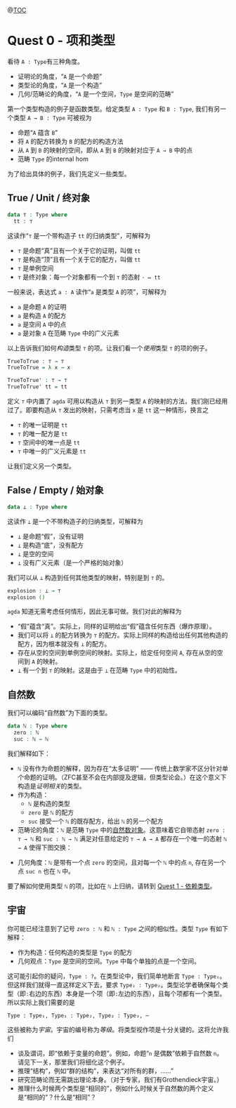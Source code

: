 @[TOC](项和类型)

# Quest 0 - 项和类型

<!--
```agda
module Trinitarianism.Quest0 where

open import Cubical.Core.Everything hiding (_∨_) public
```
-->

看待 `A : Type`有三种角度。
- 证明论的角度，“`A` 是一个命题”
- 类型论的角度，“`A` 是一个构造”
- 几何/范畴论的角度，“`A` 是一个空间，`Type` 是空间的范畴”

第一个类型构造的例子是函数类型。给定类型 `A : Type` 和 `B : Type`, 我们有另一个类型 `A → B : Type` 可被视为
- 命题“`A` 蕴含 `B`”
- 将 `A` 的配方转换为 `B` 的配方的构造方法
- 从 `A` 到 `B` 的映射的空间，即从 `A` 到 `B` 的映射对应于 `A → B` 中的点
- 范畴 `Type` 的internal hom

为了给出具体的例子，我们先定义一些类型。

## True / Unit / 终对象

```agda
data ⊤ : Type where
  tt : ⊤
```
这读作“`⊤` 是一个带构造子 `tt` 的归纳类型”，可解释为
- `⊤` 是命题“真”且有一个关于它的证明，叫做 `tt`
- `⊤` 是构造“顶”且有一个关于它的配方，叫做 `tt`
- `⊤` 是单例空间
- `⊤` 是终对象：每一个对象都有一个到 `⊤` 的态射 `· ↦ tt`

一般来说，表达式 `a : A` 读作“`a` 是类型 `A` 的项”，可解释为
- `a` 是命题 `A` 的证明
- `a` 是构造 `A` 的配方
- `a` 是空间 `A` 中的点
- `a` 是对象 `A` 在范畴 `Type` 中的广义元素

以上告诉我们如何*构造*类型 `⊤` 的项。让我们看一个*使用*类型 `⊤` 的项的例子。

```agda
TrueToTrue : ⊤ → ⊤
TrueToTrue = λ x → x

TrueToTrue' : ⊤ → ⊤
TrueToTrue' tt = tt
```
定义 `⊤` 中内置了 `agda` 可用以构造从 `⊤` 到另一类型 `A` 的映射的方法，我们刚已经用过了。即要构造从 `⊤` 发出的映射，只需考虑当 `x` 是 `tt` 这一种情形，换言之
- `⊤` 的唯一证明是 `tt`
- `⊤` 的唯一配方是 `tt`
- `⊤` 空间中的唯一点是 `tt`
- `⊤` 中唯一的广义元素是 `tt`

让我们定义另一个类型。

## False / Empty / 始对象

```agda
data ⊥ : Type where
```
这读作 `⊥` 是一个不带构造子的归纳类型，可解释为
- `⊥` 是命题“假”，没有证明
- `⊥` 是构造“底”，没有配方
- `⊥` 是空的空间
- `⊥` 没有广义元素（是一个严格的始对象）

我们可以从 `⊥` 构造到任何其他类型的映射，特别是到 `⊤` 的。

```agda
explosion : ⊥ → ⊤
explosion ()
```
`agda` 知道无需考虑任何情形，因此无事可做。我们对此的解释为
- “假”蕴含“真”。实际上，同样的证明给出“假”蕴含任何东西（爆炸原理）。
- 我们可以将 `⊥` 的配方转换为 `⊤` 的配方。实际上同样的构造给出任何其他构造的配方，因为根本就没有 `⊥` 的配方。
- 存在从空的空间到单例空间的映射。实际上，给定任何空间 `A`, 存在从空的空间到 `A` 的映射。
- `⊥` 有一个到 `⊤` 的映射。这是由于 `⊥` 在范畴 `Type` 中的初始性。

## 自然数

我们可以编码“自然数”为下面的类型。

```agda
data ℕ : Type where
  zero : ℕ
  suc : ℕ → ℕ
```

我们解释如下：
- `ℕ` 没有作为命题的解释，因为存在“太多证明” ——
  传统上数学家不区分针对单个命题的证明。（ZFC甚至不会在内部提及逻辑，但类型论会。）在这个意义下构造是*证明相关*的类型。
- 作为构造：
  - `ℕ` 是构造的类型
  - `zero` 是 `ℕ` 的配方
  - `suc` 接受一个 `ℕ` 的既存配方，给出 `ℕ` 的另一个配方
- 范畴论的角度：`ℕ` 是范畴 `Type` 中的[自然数对象](https://www.zhihu.com/question/609503563/answer/3107267809)。这意味着它自带态射 `zero : ⊤ → ℕ` 和 `suc : ℕ → ℕ` 满足对任意给定的 `⊤ → A → A` 都存在一个唯一的态射 `ℕ → A` 使得下图交换：
<script type="text/tikz">
  \usepackage{amsfonts}
  \usetikzlibrary{cd}
  \begin{document}
  \begin{tikzcd}
  \top \arrow[d] \arrow[r, "\mathrm{zero}"] & \mathbb N \arrow[d] \arrow[r, "\mathrm{suc}"] & \mathbb N \arrow[d] \\
  \top \arrow[r, "a_0"']           & A \arrow[r, "a_{\mathrm{suc}}"']      & A          
  \end{tikzcd}
  \end{document}
</script>
- 几何角度：`ℕ` 是带有一个点 `zero` 的空间，且对每一个 `ℕ` 中的点 `n`, 存在另一个点 `suc n` 也在 `ℕ` 中。

要了解如何使用类型 `ℕ` 的项，比如在 `ℕ` 上归纳，请转到 [Quest 1 - 依赖类型](?article=hott_game/Trinitarianism/Quest1.lagda)。

## 宇宙

你可能已经注意到了记号 `zero : ℕ` 和 `ℕ : Type` 之间的相似性。类型 `Type` 有如下解释：
- 作为构造：任何构造的类型是 `Type` 的配方
- 几何观点：`Type` 是空间的空间。`Type` 中每个单独的点是一个空间。

这可能引起你的疑问，`Type : ?`。在类型论中，我们简单地断言 `Type : Type₁`。但这样我们就得一直这样定义下去，要求 `Type₁ : Type₂`。类型论学者确保每个类型（即`:`右边的东西）本身是一个项（即`:`左边的东西），且每个项都有一个类型。所以实际上我们需要的是

    Type : Type₁, Type₁ : Type₂, Type₂ : Type₃, ⋯

这些被称为*宇宙*。宇宙的编号称为*等级*。将类型视作项是十分关键的。这将允许我们
- 谈及谓词，即“依赖于变量的命题”。例如，命题“`n` 是偶数”依赖于自然数 `n`。请见下一关，那里我们将细化这个例子。
- 推理“结构”，例如“群的结构”，来表达“对所有的群，……”
- 研究范畴论而无需跳出理论本身。（对于专家，我们有Grothendieck宇宙。）
- 推理什么时候两个类型是“相同的”，例如什么时候关于自然数的两个定义是“相同的”？什么是“相同”？
